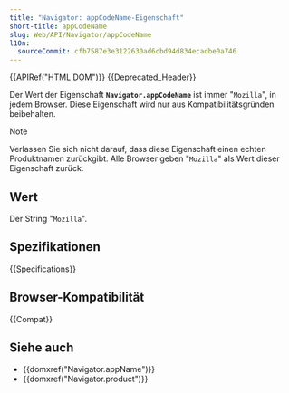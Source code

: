```yaml
---
title: "Navigator: appCodeName-Eigenschaft"
short-title: appCodeName
slug: Web/API/Navigator/appCodeName
l10n:
  sourceCommit: cfb7587e3e3122630ad6cbd94d834ecadbe0a746
---
```


{{APIRef("HTML DOM")}} {{Deprecated_Header}}

Der Wert der Eigenschaft **`Navigator.appCodeName`** ist immer "`Mozilla`", in jedem Browser. Diese Eigenschaft wird nur aus Kompatibilitätsgründen beibehalten.

> [!NOTE]
> Verlassen Sie sich nicht darauf, dass diese Eigenschaft einen echten Produktnamen zurückgibt. Alle Browser geben "`Mozilla`" als Wert dieser Eigenschaft zurück.

## Wert

Der String "`Mozilla`".

## Spezifikationen

{{Specifications}}

## Browser-Kompatibilität

{{Compat}}

## Siehe auch

- {{domxref("Navigator.appName")}}
- {{domxref("Navigator.product")}}

